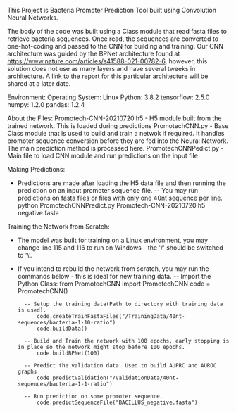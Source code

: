 This Project is Bacteria Promoter Prediction Tool built using Convolution Neural Networks.

The body of the code was built using a Class module that read fasta files to retrieve bacteria sequences. Once read, the sequences are converted to one-hot-coding and passed to the CNN for building and training. Our CNN architecture was guided by the BPNet architecture found at https://www.nature.com/articles/s41588-021-00782-6, however, this solution does not use as many layers and have several tweeks in architecture.
A link to the report for this particular architecture will be shared at a later date.

Environment:
Operating System: Linux
Python: 3.8.2
tensorflow: 2.5.0
numpy: 1.2.0
pandas: 1.2.4


About the Files:
Promotech-CNN-20210720.h5 - H5 module built from the trained network. This is loaded during predictions
PromotechCNN.py	- Base Class module that is used to build and train a netwok if required. It handles promoter sequence conversion before they are fed into the Neural Network. The main prediction method is processed here.
PromotechCNNPedict.py - Main file to load CNN module and run predictions on the input file

Making Predictions:
- Predictions are made after loading the H5 data file and then running the prediction on an input promoter sequence file.
		-- You may run predictions on fasta files or files with only one 40nt sequence per line.
			python PromotechCNNPredict.py Promotech-CNN-20210720.h5 negative.fasta


Training the Network from Scratch:
- The model was built for training on a Linux environment, you may change line 115 and 116 to run on Windows - the '/' should be switched to '\\'.
- If you intend to rebuild the network from scratch, you may run the commands below - this is ideal for new training data.
		-- Import the Python Class:
			from PromotechCNN import PromotechCNN
			code = PromotechCNN()
		
		-- Setup the training data(Path to directory with training data is used).
			code.createTrainFastaFiles("/TrainingData/40nt-sequences/bacteria-1-10-ratio")
			code.buildData()

		-- Build and Train the network with 100 epochs, early stopping is in place so the network might stop before 100 epochs.
			code.buildBPNet(100)

		-- Predict the validation data. Used to build AUPRC and AUROC graphs
			code.predictValidation("/ValidationData/40nt-sequences/bacteria-1-1-ratio")

		-- Run prediction on some promoter sequence.
			code.predictSequenceFile("BACILLUS_negative.fasta")

